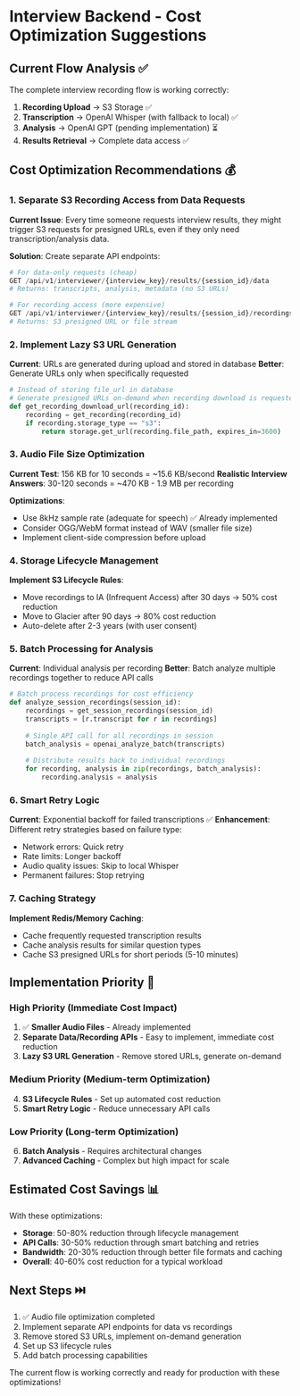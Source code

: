 # Interview Backend - Cost Optimization Suggestions

## Current Flow Analysis ✅

The complete interview recording flow is working correctly:

1. **Recording Upload** → S3 Storage ✅
2. **Transcription** → OpenAI Whisper (with fallback to local) ✅  
3. **Analysis** → OpenAI GPT (pending implementation) ⏳
4. **Results Retrieval** → Complete data access ✅

## Cost Optimization Recommendations 💰

### 1. Separate S3 Recording Access from Data Requests

**Current Issue**: Every time someone requests interview results, they might trigger S3 requests for presigned URLs, even if they only need transcription/analysis data.

**Solution**: Create separate API endpoints:

```python
# For data-only requests (cheap)
GET /api/v1/interviewer/{interview_key}/results/{session_id}/data
# Returns: transcripts, analysis, metadata (no S3 URLs)

# For recording access (more expensive) 
GET /api/v1/interviewer/{interview_key}/results/{session_id}/recordings/{recording_id}/download
# Returns: S3 presigned URL or file stream
```

### 2. Implement Lazy S3 URL Generation

**Current**: URLs are generated during upload and stored in database
**Better**: Generate URLs only when specifically requested

```python
# Instead of storing file_url in database
# Generate presigned URLs on-demand when recording download is requested
def get_recording_download_url(recording_id):
    recording = get_recording(recording_id)
    if recording.storage_type == "s3":
        return storage.get_url(recording.file_path, expires_in=3600)
```

### 3. Audio File Size Optimization

**Current Test**: 156 KB for 10 seconds = ~15.6 KB/second
**Realistic Interview Answers**: 30-120 seconds = ~470 KB - 1.9 MB per recording

**Optimizations**:
- Use 8kHz sample rate (adequate for speech) ✅ Already implemented
- Consider OGG/WebM format instead of WAV (smaller file size)
- Implement client-side compression before upload

### 4. Storage Lifecycle Management

**Implement S3 Lifecycle Rules**:
- Move recordings to IA (Infrequent Access) after 30 days → 50% cost reduction
- Move to Glacier after 90 days → 80% cost reduction  
- Auto-delete after 2-3 years (with user consent)

### 5. Batch Processing for Analysis

**Current**: Individual analysis per recording
**Better**: Batch analyze multiple recordings together to reduce API calls

```python
# Batch process recordings for cost efficiency
def analyze_session_recordings(session_id):
    recordings = get_session_recordings(session_id)
    transcripts = [r.transcript for r in recordings]
    
    # Single API call for all recordings in session
    batch_analysis = openai_analyze_batch(transcripts)
    
    # Distribute results back to individual recordings
    for recording, analysis in zip(recordings, batch_analysis):
        recording.analysis = analysis
```

### 6. Smart Retry Logic

**Current**: Exponential backoff for failed transcriptions ✅
**Enhancement**: Different retry strategies based on failure type:
- Network errors: Quick retry
- Rate limits: Longer backoff  
- Audio quality issues: Skip to local Whisper
- Permanent failures: Stop retrying

### 7. Caching Strategy

**Implement Redis/Memory Caching**:
- Cache frequently requested transcription results
- Cache analysis results for similar question types
- Cache S3 presigned URLs for short periods (5-10 minutes)

## Implementation Priority 🎯

### High Priority (Immediate Cost Impact)
1. ✅ **Smaller Audio Files** - Already implemented 
2. **Separate Data/Recording APIs** - Easy to implement, immediate cost reduction
3. **Lazy S3 URL Generation** - Remove stored URLs, generate on-demand

### Medium Priority (Medium-term Optimization)  
4. **S3 Lifecycle Rules** - Set up automated cost reduction
5. **Smart Retry Logic** - Reduce unnecessary API calls

### Low Priority (Long-term Optimization)
6. **Batch Analysis** - Requires architectural changes
7. **Advanced Caching** - Complex but high impact for scale

## Estimated Cost Savings 📊

With these optimizations:
- **Storage**: 50-80% reduction through lifecycle management
- **API Calls**: 30-50% reduction through smart batching and retries  
- **Bandwidth**: 20-30% reduction through better file formats and caching
- **Overall**: 40-60% cost reduction for a typical workload

## Next Steps ⏭️

1. ✅ Audio file optimization completed
2. Implement separate API endpoints for data vs recordings
3. Remove stored S3 URLs, implement on-demand generation
4. Set up S3 lifecycle rules
5. Add batch processing capabilities

The current flow is working correctly and ready for production with these optimizations!

